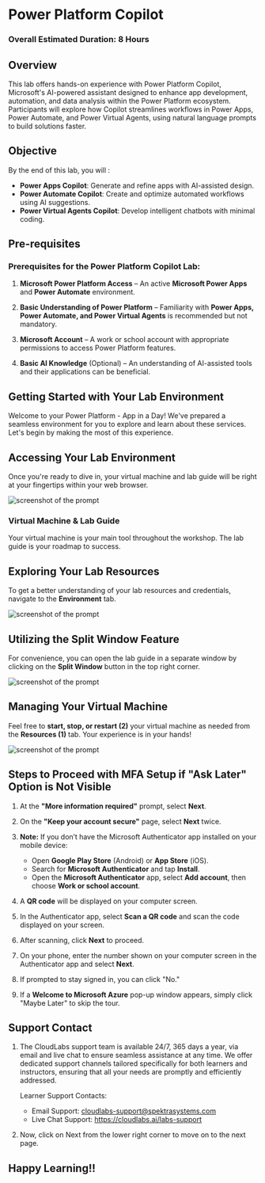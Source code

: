 # Power Platform Copilot

### Overall Estimated Duration: 8 Hours

## Overview

This lab offers hands-on experience with Power Platform Copilot, Microsoft's AI-powered assistant designed to enhance app development, automation, and data analysis within the Power Platform ecosystem. Participants will explore how Copilot streamlines workflows in Power Apps, Power Automate, and Power Virtual Agents, using natural language prompts to build solutions faster.

## Objective

By the end of this lab, you will :

- **Power Apps Copilot**: Generate and refine apps with AI-assisted design.
- **Power Automate Copilot**: Create and optimize automated workflows using AI suggestions.
- **Power Virtual Agents Copilot**: Develop intelligent chatbots with minimal coding.

## Pre-requisites

### Prerequisites for the Power Platform Copilot Lab:   

1. **Microsoft Power Platform Access** – An active **Microsoft Power Apps** and **Power Automate** environment.  

2. **Basic Understanding of Power Platform** – Familiarity with **Power Apps, Power Automate, and Power Virtual Agents** is recommended but not mandatory.  

3. **Microsoft Account** – A work or school account with appropriate permissions to access Power Platform features. 

4. **Basic AI Knowledge** (Optional) – An understanding of AI-assisted tools and their applications can be beneficial.  

## Getting Started with Your Lab Environment
 
Welcome to your Power Platform - App in a Day! We've prepared a seamless environment for you to explore and learn about these services. Let's begin by making the most of this experience.
 
## Accessing Your Lab Environment
 
Once you're ready to dive in, your virtual machine and lab guide will be right at your fingertips within your web browser.

   ![screenshot of the prompt ](../Media/mainpgg.png) 

### Virtual Machine & Lab Guide
 
 Your virtual machine is your main tool throughout the workshop. The lab guide is your roadmap to success.
 
## Exploring Your Lab Resources
 
To get a better understanding of your lab resources and credentials, navigate to the **Environment** tab.
 
   ![screenshot of the prompt ](../Media/env.png)
 
## Utilizing the Split Window Feature
 
For convenience, you can open the lab guide in a separate window by clicking on the **Split Window** button in the top right corner.
 
   ![screenshot of the prompt ](../Media/main2.png) 
 
## Managing Your Virtual Machine
 
Feel free to **start, stop, or restart (2)** your virtual machine as needed from the **Resources (1)** tab. Your experience is in your hands!

   ![screenshot of the prompt ](../Media/vmrunning.png) 

## Steps to Proceed with MFA Setup if "Ask Later" Option is Not Visible

1. At the **"More information required"** prompt, select **Next**.

1. On the **"Keep your account secure"** page, select **Next** twice.

1. **Note:** If you don’t have the Microsoft Authenticator app installed on your mobile device:

   - Open **Google Play Store** (Android) or **App Store** (iOS).
   - Search for **Microsoft Authenticator** and tap **Install**.
   - Open the **Microsoft Authenticator** app, select **Add account**, then choose **Work or school account**.

1. A **QR code** will be displayed on your computer screen.

1. In the Authenticator app, select **Scan a QR code** and scan the code displayed on your screen.

1. After scanning, click **Next** to proceed.

1. On your phone, enter the number shown on your computer screen in the Authenticator app and select **Next**.
       
1. If prompted to stay signed in, you can click "No."
 
1. If a **Welcome to Microsoft Azure** pop-up window appears, simply click "Maybe Later" to skip the tour.

## Support Contact

1. The CloudLabs support team is available 24/7, 365 days a year, via email and live chat to ensure seamless assistance at any time. We offer dedicated support channels tailored specifically for both learners and instructors, ensuring that all your needs are promptly and efficiently addressed.

   Learner Support Contacts:

   - Email Support: cloudlabs-support@spektrasystems.com
   - Live Chat Support: https://cloudlabs.ai/labs-support

1. Now, click on Next from the lower right corner to move on to the next page.
   
## Happy Learning!!